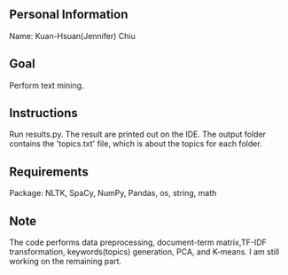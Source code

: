## Personal Information
Name: Kuan-Hsuan(Jennifer) Chiu

## Goal
Perform text mining.

## Instructions
Run results.py. The result are printed out on the IDE.
The output folder contains the 'topics.txt' file, which is about the topics for each folder.

## Requirements
Package: NLTK, SpaCy, NumPy, Pandas, os, string, math

## Note
The code performs data preprocessing, document-term matrix,TF-IDF transformation, keywords(topics) generation, PCA, and K-means. 
I am still working on the remaining part.
